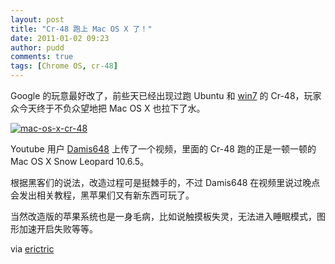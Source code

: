 ```yaml
---
layout: post
title: "Cr-48 跑上 Mac OS X 了！"
date: 2011-01-02 09:23
author: pudd
comments: true
tags: [Chrome OS, cr-48]
---
```



Google 的玩意最好改了，前些天已经出现过跑 Ubuntu 和 [win7](http://www.chromi.org/archives/9720) 的 Cr-48，玩家众今天终于不负众望地把 Mac OS X 也拉下了水。

<a href="http://img.chromi.org/2011/01/mac-os-x-cr-48.jpg">![](http://img.chromi.org/2011/01/mac-os-x-cr-48.jpg "mac-os-x-cr-48")</a>

Youtube 用户 [Damis648](http://www.youtube.com/user/Damis648) 上传了一个视频，里面的 Cr-48 跑的正是一顿一顿的 Mac OS X Snow Leopard 10.6.5。

根据黑客们的说法，改造过程可是挺棘手的，不过 Damis648 在视频里说过晚点会发出相关教程，黑苹果们又有新东西可玩了。

当然改造版的苹果系统也是一身毛病，比如说触摸板失灵，无法进入睡眠模式，图形加速开启失败等等。

via [erictric](http://erictric.com/2011/01/01/mac-os-x-caught-running-on-googles-cr-48-chrome-os-notebook/)
